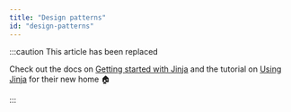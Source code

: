 ```yaml
---
title: "Design patterns"
id: "design-patterns"
---
```



:::caution This article has been replaced

Check out the docs on [Getting started with Jinja](getting-started-with-jinja) and the tutorial on [Using Jinja](using-jinja) for their new home 🏠

:::

